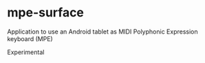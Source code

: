 # mpe-surface
Application to use an Android tablet as MIDI Polyphonic Expression keyboard (MPE)

Experimental
